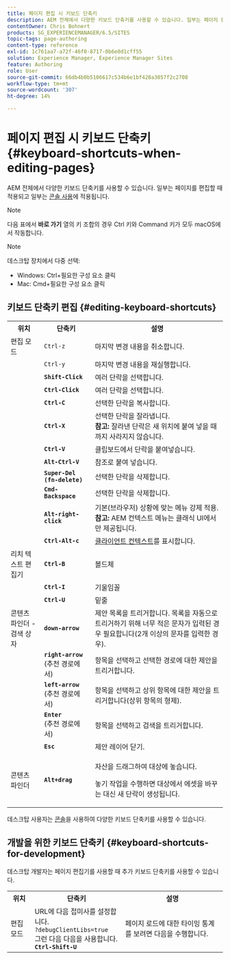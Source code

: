 ```yaml
---
title: 페이지 편집 시 키보드 단축키
description: AEM 전체에서 다양한 키보드 단축키를 사용할 수 있습니다. 일부는 페이지 편집 시 적용되고 일부는 콘솔 사용에 적용됩니다.
contentOwner: Chris Bohnert
products: SG_EXPERIENCEMANAGER/6.5/SITES
topic-tags: page-authoring
content-type: reference
exl-id: 1c761aa7-a72f-46f0-8717-0b6e0d1cff55
solution: Experience Manager, Experience Manager Sites
feature: Authoring
role: User
source-git-commit: 66db4b0b5106617c534b6e1bf428a3057f2c2708
workflow-type: tm+mt
source-wordcount: '307'
ht-degree: 14%

---
```


# 페이지 편집 시 키보드 단축키{#keyboard-shortcuts-when-editing-pages}

AEM 전체에서 다양한 키보드 단축키를 사용할 수 있습니다. 일부는 페이지를 편집할 때 적용되고 일부는 [콘솔 사용](/help/sites-classic-ui-authoring/author-env-keyboard-shortcuts.md)에 적용됩니다.

>[!NOTE]
>
>다음 표에서 **바로 가기** 열의 키 조합의 경우 Ctrl 키와 Command 키가 모두 macOS에서 작동합니다.

>[!NOTE]
>
>데스크탑 장치에서 다중 선택:
>
>* Windows: Ctrl+필요한 구성 요소 클릭
>* Mac: Cmd+필요한 구성 요소 클릭
>

## 키보드 단축키 편집 {#editing-keyboard-shortcuts}

<table>
 <tbody>
  <tr>
   <th>위치</th>
   <th>단축키</th>
   <th>설명</th>
  </tr>
  <tr>
   <td>편집 모드</td>
   <td><code>Ctrl-z</code></td>
   <td>마지막 변경 내용을 취소합니다.</td>
  </tr>
  <tr>
   <td> </td>
   <td><code>Ctrl-y</code></td>
   <td>마지막 변경 내용을 재실행합니다.</td>
  </tr>
  <tr>
   <td> </td>
   <td><strong><code>Shift-Click</code></strong></td>
   <td>여러 단락을 선택합니다.</td>
  </tr>
  <tr>
   <td> </td>
   <td><strong><code>Ctrl-Click</code></strong></td>
   <td>여러 단락을 선택합니다.</td>
  </tr>
  <tr>
   <td> </td>
   <td><strong><code>Ctrl-C</code></strong></td>
   <td>선택한 단락을 복사합니다.</td>
  </tr>
  <tr>
   <td> </td>
   <td><strong><code>Ctrl-X</code></strong></td>
   <td>선택한 단락을 잘라냅니다.<strong><br /> 참고:</strong> 잘라낸 단락은 새 위치에 붙여 넣을 때까지 사라지지 않습니다.</td>
  </tr>
  <tr>
   <td> </td>
   <td><strong><code>Ctrl-V</code></strong></td>
   <td>클립보드에서 단락을 붙여넣습니다.</td>
  </tr>
  <tr>
   <td> </td>
   <td><strong><code>Alt-Ctrl-V</code></strong></td>
   <td>참조로 붙여 넣습니다.</td>
  </tr>
  <tr>
   <td> </td>
   <td><strong><code>Super-Del (fn-delete)</code></strong></td>
   <td>선택한 단락을 삭제합니다.</td>
  </tr>
  <tr>
   <td> </td>
   <td><strong><code>Cmd-Backspace</code></strong></td>
   <td>선택한 단락을 삭제합니다.</td>
  </tr>
  <tr>
   <td> </td>
   <td><strong><code>Alt-right-click</code></strong></td>
   <td>기본(브라우저) 상황에 맞는 메뉴 강제 적용.<br /> <strong>참고:</strong> AEM 컨텍스트 메뉴는 클래식 UI에서만 제공됩니다.</td>
  </tr>
  <tr>
   <td> </td>
   <td><strong><code>Ctrl-Alt-c</code></strong></td>
   <td><a href="/help/sites-administering/client-context.md">클라이언트 컨텍스트</a>를 표시합니다.</td>
  </tr>
  <tr>
   <td>리치 텍스트 편집기<br /> </td>
   <td><strong><code>Ctrl-B</code></strong><br /> </td>
   <td>볼드체</td>
  </tr>
  <tr>
   <td> </td>
   <td><strong><code>Ctrl-I</code></strong><br /> </td>
   <td>기울임꼴<br /> </td>
  </tr>
  <tr>
   <td> </td>
   <td><strong><code>Ctrl-U</code></strong><br /> </td>
   <td>밑줄</td>
  </tr>
  <tr>
   <td>콘텐츠 파인더 - 검색 상자</td>
   <td><strong><code>down-arrow</code></strong></td>
   <td>제안 목록을 트리거합니다. 목록을 자동으로 트리거하기 위해 너무 적은 문자가 입력된 경우 필요합니다(2개 이상의 문자를 입력한 경우).</td>
  </tr>
  <tr>
   <td> </td>
   <td><strong><code>right-arrow</code></strong><br /> (추천 경로에서)</td>
   <td>항목을 선택하고 선택한 경로에 대한 제안을 트리거합니다.</td>
  </tr>
  <tr>
   <td> </td>
   <td><strong><code>left-arrow</code></strong><br /> (추천 경로에서)</td>
   <td>항목을 선택하고 상위 항목에 대한 제안을 트리거합니다(상위 항목의 형제).</td>
  </tr>
  <tr>
   <td> </td>
   <td><strong><code>Enter</code></strong><br /> (추천 경로에서)</td>
   <td>항목을 선택하고 검색을 트리거합니다.</td>
  </tr>
  <tr>
   <td> </td>
   <td><strong><code>Esc</code></strong></td>
   <td>제안 레이어 닫기.</td>
  </tr>
  <tr>
   <td>콘텐츠 파인더<br /> </td>
   <td><strong><code>Alt+drag</code></strong></td>
   <td><p>자산을 드래그하여 대상에 놓습니다.</p> <p>놓기 작업을 수행하면 대상에서 에셋을 바꾸는 대신 새 단락이 생성됩니다.</p> </td>
  </tr>
 </tbody>
</table>

데스크탑 사용자는 [콘솔](/help/sites-classic-ui-authoring/author-env-keyboard-shortcuts.md)을 사용하여 다양한 키보드 단축키를 사용할 수 있습니다.

## 개발을 위한 키보드 단축키 {#keyboard-shortcuts-for-development}

데스크탑 개발자는 페이지 편집기를 사용할 때 추가 키보드 단축키를 사용할 수 있습니다.

<table>
 <tbody>
  <tr>
   <th>위치</th>
   <th>단축키</th>
   <th>설명</th>
  </tr>
  <tr>
   <td>편집 모드</td>
   <td>URL에 다음 접미사를 설정합니다.<br /> <code>?debugClientLibs=true</code><br /> 그런 다음 다음을 사용합니다.<br /> <strong><code>Ctrl-Shift-U</code></strong></td>
   <td>페이지 로드에 대한 타이밍 통계를 보려면 다음을 수행합니다.</td>
  </tr>
 </tbody>
</table>
